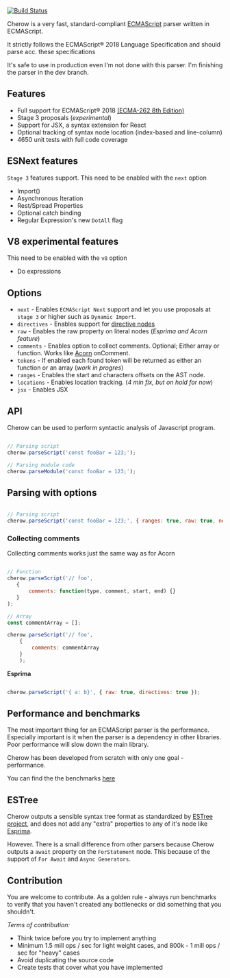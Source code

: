 [![Build Status](https://travis-ci.org/cherow/cherow.svg?branch=master)](https://travis-ci.org/cherow/cherow)

Cherow is a very fast, standard-compliant [ECMAScript](http://www.ecma-international.org/publications/standards/Ecma-262.htm) parser written in ECMAScript. 

It strictly follows the ECMAScript® 2018 Language Specification and should parse acc. these specifications

It's safe to use in production even I'm not done with this parser. I'm finishing the parser in the dev branch.

## Features 

- Full support for ECMAScript® 2018 [(ECMA-262 8th Edition)](http://www.ecma-international.org/publications/standards/Ecma-262.htm)
- Stage 3 proposals (*experimental*)
- Support for JSX, a syntax extension for React
- Optional tracking of syntax node location (index-based and line-column)
- 4650 unit tests with full code coverage

## ESNext features

`Stage 3` features support. This need to be enabled with the `next` option

- Import()
- Asynchronous Iteration
- Rest/Spread Properties
- Optional catch binding
- Regular Expression's new `DotAll` flag

## V8 experimental features

This need to be enabled with the `v8` option

- Do expressions

## Options

* `next` - Enables `ECMAScript Next` support and let you use proposals at `stage 3` or higher such as `Dynamic Import`.
* `directives` - Enables support for [directive nodes](https://github.com/estree/estree/pull/152)
* `raw` - Enables the raw property on literal nodes (*Esprima and Acorn feature*)
* `comments` - Enables option to collect comments. Optional; Either array or function. Works like [Acorn](https://github.com/ternjs/acorn) onComment.
* `tokens` - If enabled each found token will be returned as either an function or an array (*work in progres*)
* `ranges` - Enables the start and characters offsets on the AST node.
* `locations` - Enables location tracking. (*4 min fix, but on hold for now*)
* `jsx` - Enables JSX

## API

Cherow can be used to perform syntactic analysis of Javascript program.

```js

// Parsing script
cherow.parseScript('const fooBar = 123;');

// Parsing module code
cherow.parseModule('const fooBar = 123;');

```
## Parsing with options


```js

// Parsing script
cherow.parseScript('const fooBar = 123;', { ranges: true, raw: true, next: true});

```

### Collecting comments

Collecting comments works just the same way as for Acorn
```js

// Function
cherow.parseScript('// foo', 
   { 
       comments: function(type, comment, start, end) {} 
   }
);

// Array
const commentArray = [];

cherow.parseScript('// foo', 
    { 
        comments: commentArray 
    }
    );

```

**Esprima**

```js

cherow.parseScript('{ a: b}', { raw: true, directives: true });

```

## Performance and benchmarks

The most important thing for an ECMAScript parser is the performance. Especially important is it when the parser is a 
dependency in other libraries. Poor performance will slow down the main library.

Cherow has been developed from scratch with only one goal - performance.

You can find the the benchmarks [here](BENCHMARK.md)

## ESTree

Cherow outputs a sensible syntax tree format as standardized by [ESTree project](https://github.com/estree/estree), and does
not add any "extra" properties to any of it's node like [Esprima](https://github.com/jquery/esprima).

However. There is a small difference from other parsers because Cherow outputs a `await` property on the `ForStatement` node.
This because of the support of `For Await` and `Async Generators`.


## Contribution
 
 You are welcome to contribute. As a golden rule - always run benchmarks to verify that you haven't created any
 bottlenecks or did something that you shouldn't.

*Terms of contribution:*

- Think twice before you try to implement anything
- Minimum 1.5 mill ops / sec for light weight cases, and 800k - 1 mill ops / sec for "heavy" cases
- Avoid duplicating the source code
- Create tests that cover what you have implemented
